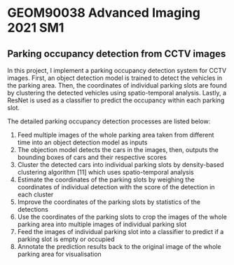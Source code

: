 # GEOM90038 Advanced Imaging 2021 SM1

## Parking occupancy detection from CCTV images

In this project, I implement a parking occupancy detection system for CCTV images. First, an object detection model is trained to detect the vehicles in the parking area. Then, the coordinates of individual parking slots are found by clustering the detected vehicles using spatio-temporal analysis. Lastly, a ResNet is used as a classifier to predict the occupancy within each parking slot. 

The detailed parking occupancy detection processes are listed below:

1. Feed multiple images of the whole parking area taken from different time into an object detection model as inputs
2. The objection model detects the cars in the images, then, outputs the bounding boxes of cars and their respective scores
3. Cluster the detected cars into individual parking slots by density-based clustering algorithm [11] which uses spatio-temporal analysis
4. Estimate the coordinates of the parking slots by weighing the coordinates of individual detection with the score of the detection in each cluster 
5. Improve the coordinates of the parking slots by statistics of the detections
6. Use the coordinates of the parking slots to crop the images of the whole parking area into multiple images of individual parking slot
7. Feed the images of individual parking slot into a classifier to predict if a parking slot is empty or occupied
8. Annotate the prediction results back to the original image of the whole parking area for visualisation